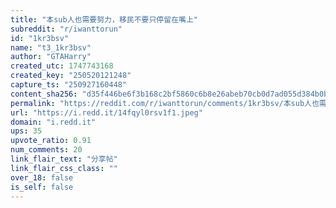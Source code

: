 ```yaml
---
title: "本sub人也需要努力，移民不要只停留在嘴上"
subreddit: "r/iwanttorun"
id: "1kr3bsv"
name: "t3_1kr3bsv"
author: "GTAHarry"
created_utc: 1747743168
created_key: "250520121248"
capture_ts: "250927160448"
content_sha256: "d35f446be6f3b168c2bf5860c6b8e26abeb70cb0d7ad055d384b0bb88b74a5ae"
permalink: "https://reddit.com/r/iwanttorun/comments/1kr3bsv/本sub人也需要努力移民不要只停留在嘴上/"
url: "https://i.redd.it/14fqyl0rsv1f1.jpeg"
domain: "i.redd.it"
ups: 35
upvote_ratio: 0.91
num_comments: 20
link_flair_text: "分享帖"
link_flair_css_class: ""
over_18: false
is_self: false
---
```



